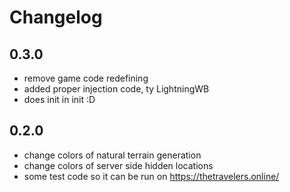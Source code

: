 # Changelog
## 0.3.0
* remove game code redefining
* added proper injection code, ty LightningWB
* does init in init :D
## 0.2.0
* change colors of natural terrain generation
* change colors of server side hidden locations
* some test code so it can be run on https://thetravelers.online/
